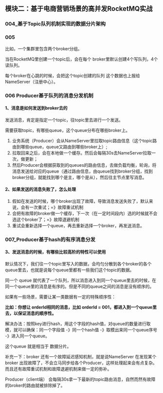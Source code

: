 ## 模块二：基于电商营销场景的高并发RocketMQ实战

### 004_基于Topic队列机制实现的数据分片架构

### 005

比如，一个集群里包含两个broker分组。

当在RocketMQ里创建一个topic后，会在每个 broker里默认创建4个写队列，4个读队列。

每个broker在心跳的时候，会把这个topic创建的队列 这个数据也上报给 NameServer（注册中心）。

### 006 Producer基于队列的消息分发机制

#### 1、消息是如何发送到broker去的

发送消息，肯定是指定一个topic，往topic里去进行一个发送。

需要获取topic，有哪些queue，这个queue分布在哪些broker上。

1. 业务系统（Producer）会从NameServer里拉取topic路由信息（这个topic路由到哪些queue，queue又路由到哪些broker上）;
2. 拉取回来之后，会在本地做一个缓存。然后会每隔30s去NameServer拉取一次，做更新；
3. 然后Producer会根据获取到的queues的路由信息，去做负载均衡，轮询，将消息发送给对应的queue（通过路由信息，由queue找到broker分组，找到broker分组，就能找到哪个是主，哪个是从），然后往主节点里写消息。

#### 2、如果发送的消息失败了，怎么处理

1. 假如在发送的时候，哪个broker出现了故障，导致消息发送失败了，默认来说，会有一次重试；=》故障重试机制
2. 会把有故障的broker做一个缓存，下一次（在一定时间段内）选的时候就不会选这个broker了；=》故障退避机制
3. 重试会重新选择一个queue，再去重新选择一个broker，再发送消息。

### 007_Producer基于hash的有序消息分发

#### 3、发送消息的时候，有哪些比较高阶的特性可以使用

默认情况下，我们往一个topic里写入的数据，会均匀分散到各个broker的各个queue里去，也就是说每个queue里都有一些我们这个topic的数据。

同一个 queue 就代表了一个队列，所以消息进入到同一个queue里去的时候，在同一个queue里的消息是有序的。但是不同的queue之间的消息是没有顺序的。



如果有一些场景，需要让某一类数据有一定的特殊顺序性：

**比如：你想让 orderId相同的消息，比如 orderId = 001，都进入到一个queue里去，以保证消息的顺序性。**

解决办法：按照key进行hash，用这个字段的hash值，对queue的数量进行取模，就可以确保：同一个字段值 -》同一个hash值 -》取模出来同一个queue序号 -》进入同一个queue。

这个queue 就是相当于 数据分片。

补充一下：broker 还有一个故障延迟感知机制，就是说NameServer 在发现某个 broker 出现故障了，不会立马同步给各个Producer，这样处理起来会有点复杂。而且还有故障重试机制和故障退避机制来做一定的弥补。

Producer（client端） 会每隔30s拿一下最新的topic路由消息，自然而然有故障的broker的路由就被排除掉了。